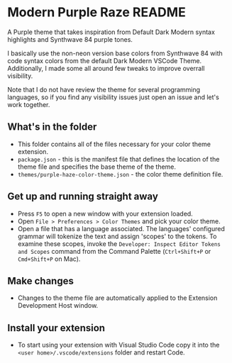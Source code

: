 # Modern Purple Raze README

A Purple theme that takes inspiration from Default Dark Modern syntax highlights and Synthwave 84 purple tones.

I basically use the non-neon version base colors from Synthwave 84 with code syntax colors from the default Dark Modern VSCode Theme. 
Additionally, I made some all around few tweaks to improve overrall visibility. 

Note that I do not have review the theme for several programming languages, so if you find any visibility issues just open an issue and let's work together.


## What's in the folder

* This folder contains all of the files necessary for your color theme extension.
* `package.json` - this is the manifest file that defines the location of the theme file and specifies the base theme of the theme.
* `themes/purple-haze-color-theme.json` - the color theme definition file.

## Get up and running straight away

* Press `F5` to open a new window with your extension loaded.
* Open `File > Preferences > Color Themes` and pick your color theme.
* Open a file that has a language associated. The languages' configured grammar will tokenize the text and assign 'scopes' to the tokens. To examine these scopes, invoke the `Developer: Inspect Editor Tokens and Scopes` command from the Command Palette (`Ctrl+Shift+P` or `Cmd+Shift+P` on Mac).

## Make changes

* Changes to the theme file are automatically applied to the Extension Development Host window.

## Install your extension

* To start using your extension with Visual Studio Code copy it into the `<user home>/.vscode/extensions` folder and restart Code.
